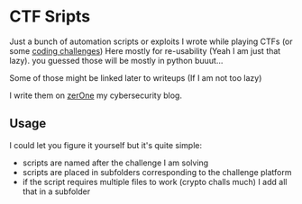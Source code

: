 # CTF Sripts

Just a bunch of automation scripts or exploits I wrote while playing CTFs
(or some [coding challenges](https://github.com/nair0lf32/challenger))
Here mostly for re-usability (Yeah I am just that lazy).
you guessed those will be mostly in python buuut...

Some of those might be linked later to writeups (If I am not too lazy)

I write them on [zerOne](https://dev.nairolf32.com/zerOne) my cybersecurity blog.

## Usage

I could let you figure it yourself but it's quite simple:

- scripts are named after the challenge I am solving
- scripts are placed in subfolders corresponding to the challenge platform
- if the script requires multiple files to work (crypto challs much) I add all that in a subfolder

